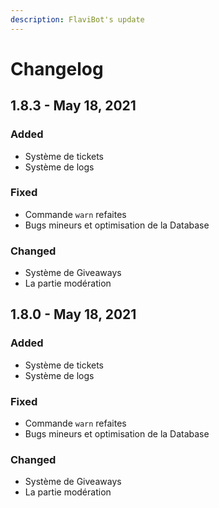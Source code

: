 ```yaml
---
description: FlaviBot's update
---
```


# Changelog

## 

## 1.8.3 - May 18, 2021

### Added

* Système de tickets
* Système de logs

### Fixed

* Commande `warn` refaites
* Bugs mineurs et optimisation de la Database

### Changed

* Système de Giveaways
* La partie modération

## 1.8.0 - May 18, 2021

### Added

* Système de tickets
* Système de logs

### Fixed

* Commande `warn` refaites
* Bugs mineurs et optimisation de la Database

### Changed

* Système de Giveaways
* La partie modération

